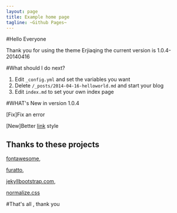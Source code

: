 ```yaml
---
layout: page
title: Example home page
tagline: ~Github Pages~
---
```


#Hello Everyone

Thank you for using the theme Erjiaqing the current version is 1.0.4-20140416

#What should I do next?

1. Edit `_config.yml` and set the variables you want
2. Delete `/_posts/2014-04-16-helloworld.md` and start your blog
3. Edit `index.md` to set your own index page

#WHAT's New in version 1.0.4

\[Fix\]Fix an error

\[New\]Better [link](#) style

## Thanks to these projects

[fontawesome](http://fortawesome.github.io/Font-Awesome/get-started/),

[furatto](http://icalialabs.github.io/furatto/index.html),

[jekyllbootstrap.com](http://jekyllbootstrap.com/),

[normalize.css](http://necolas.github.io/normalize.css/)

#That's all , thank you
